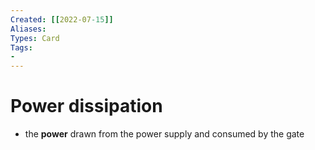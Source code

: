 ```yaml
---
Created: [[2022-07-15]]
Aliases: 
Types: Card
Tags: 
- 
---
```

# Power dissipation
- the **power** drawn from the power supply and consumed by the gate